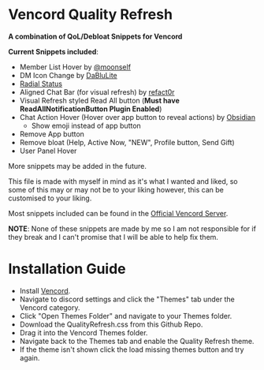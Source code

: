 # Vencord Quality Refresh
**A combination of QoL/Debloat Snippets for Vencord**

**Current Snippets included**:
 - Member List Hover by [@moonself](https://github.com/lithwack/Vencord-Repos/blob/main/Memberlist%20Hover%20VR)
 - DM Icon Change by [DaBluLite](https://github.com/DaBluLite)
 - [Radial Status](https://github.com/DiscordStyles/RadialStatus/tree/master)
 - Aligned Chat Bar (for visual refresh) by [refact0r](https://github.com/refact0r)
 - Visual Refresh styled Read All button (**Must have ReadAllNotificationButton Plugin Enabled**)
 - Chat Action Hover (Hover over app button to reveal actions) by [Obsidian](https://github.com/Obsidianninja11)
     + Show emoji instead of app button
 - Remove App button
 - Remove bloat (Help, Active Now, "NEW", Profile button, Send Gift)
 - User Panel Hover

More snippets may be added in the future. <br>

This file is made with myself in mind as it's what I wanted and liked, so some of this may or may not be to your liking however, this can be customised to your liking. <br>

Most snippets included can be found in the [Official Vencord Server](https://discord.gg/E5qGbcTX). <br>

**NOTE**: None of these snippets are made by me so I am not responsible for if they break and I can't promise that I will be able to help fix them.

# Installation Guide

 - Install [Vencord](https://vencord.dev/).
 - Navigate to discord settings and click the "Themes" tab under the Vencord category.
 - Click "Open Themes Folder" and navigate to your Themes folder.
 - Download the QualityRefresh.css from this Github Repo.
 - Drag it into the Vencord Themes folder.
 - Navigate back to the Themes tab and enable the Quality Refresh theme.
 - If the theme isn't shown click the load missing themes button and try again.

